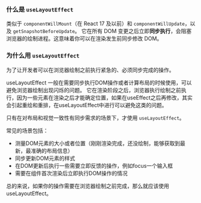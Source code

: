 ### 什么是 `useLayoutEffect`

类似于 `componentWillMount`（在 React 17 及以前）和 `componentWillUpdate`，以及 `getSnapshotBeforeUpdate`。
它在所有 DOM 变更之后立即**同步执行**，会阻塞浏览器的绘制进程。这意味着你可以在渲染发生前同步修改 DOM。

### 为什么用 `useLayoutEffect`

为了让开发者可以在浏览器绘制之前执行紧急的、必须同步完成的操作。

useLayoutEffect 一般在需要同步执行DOM操作或者计算布局的时候使用，可以避免浏览器绘制出现闪烁的问题。
它在渲染阶段之后，浏览器执行绘制之前执行，因为一些元素在渲染之后才能确定位置，如果在useEffect之后再修改，其实会引起重绘和重排，在useLayoutEffect中进行可以避免这类的问题。

只有在对布局和视觉一致性有同步需求的场景下，才使用 `useLayoutEffect`。

常见的场景包括：

* 测量DOM元素的大小或者位置（刚刚渲染完成，还没绘制，能够获取到最新，最准确的布局信息）
* 同步更新DOM元素的样式
* 在DOM更新后执行一些需要立即反馈的操作，例如focus一个输入框
* 需要在组件首次渲染后立即执行DOM操作的情况

总的来说，如果你的操作需要在浏览器绘制之前完成，那么就应该使用useLayoutEffect。
